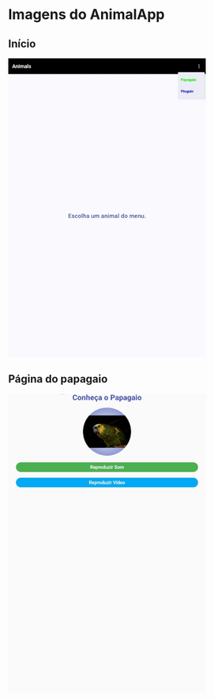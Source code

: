 # Imagens do AnimalApp

## Início
<img src="./home.jpeg" alt="home" width="400">

## Página do papagaio
<img src="./papagaio-page.jpeg" alt="papagaio-page" width="400">